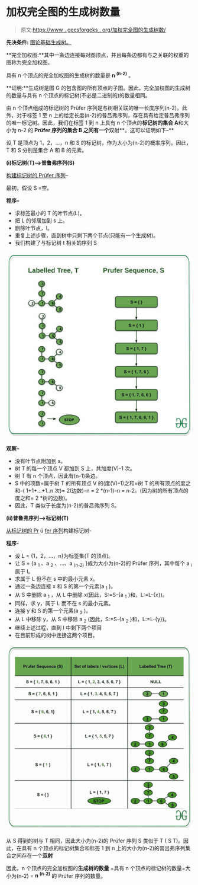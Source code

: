 # 加权完全图的生成树数量

> 原文:[https://www . geesforgeks . org/加权完全图的生成树数/](https://www.geeksforgeeks.org/number-of-spanning-trees-of-a-weighted-complete-graph/)

**先决条件:** [图论基础](https://www.geeksforgeeks.org/mathematics-graph-theory-basics-set-1/)[生成树。](https://en.wikipedia.org/wiki/Spanning_tree)

**完全加权图:**其中一条边连接每对图顶点，并且每条边都有与之关联的权重的图称为完全加权图。

具有 n 个顶点的完全加权图的生成树的数量是 **n <sup>(n-2)</sup>** 。

**证明:**生成树是图 G 的包含图的所有顶点的子图。因此，完全加权图的生成树的数量与具有 n 个顶点的标记树(不必是二进制的)的数量相同。

由 n 个顶点组成的标记树的 Prüfer 序列是与树相关联的唯一长度序列(n-2)。此外，对于标签 1 至 n 上的给定长度(n-2)的普吕弗序列，存在具有给定普吕弗序列的唯一标记树。因此，我们在标签 1 到 n 上具有 n 个顶点的**标记树的集合 A**和大小为 n-2 的 **Prüfer 序列的集合 B 之间有一个**双射**。这可以证明如下–**

设 T 是顶点为 1，2，…，n 和 S 的标记树，作为大小为(n-2)的概率序列。因此，T 和 S 分别是集合 A 和 B 的元素。

**(i)标记树(T)–>普鲁弗序列(S)**

<u>构建标记树的 Prüfer 序列</u>–

最初，假设 S =空。

**程序–**

*   求标签最小的 T 的叶节点(L)。
*   把 L 的邻居加到 s 上。
*   删除叶节点，l。
*   重复上述步骤，直到树中只剩下两个节点(只能有一个生成树)。
*   我们构建了与标记树 t 相关的序列 S

![](img/4a1b0c44c414dce56ff31661a244f39a.png)

**观察–**

*   没有叶节点附加到 s。
*   树 T 的每一个顶点 V 都加到 S 上，共加度(V)-1 次。
*   树 T 有 n 个顶点，因此有(n-1)条边。
*   S 中的项数=属于树 T 的所有顶点 V 的(度(V)–1)之和=树 T 的所有顶点的度之和–( 1+1+…+1..n 次)= 2(边数)–n = 2 *(n-1)–n = n-2。(因为树的所有顶点的度之和= 2 *树的边数)。
*   因此，T 类似于长度为(n-2)的普吕弗序列 S。

**(ii)普鲁弗序列–>标记树(T)**

<u>从标记树的 Pr</u> ü <u>fer 序列</u>构建标记树-

**程序-**

*   设 L = {1，2，…，n}为标签集(T 的顶点)。
*   让 S = {a <sub>1</sub> 、a <sub>2</sub> 、…、a <sub>(n-2)</sub> }成为大小为(n-2)的 Prüfer 序列，其中每个 a <sub>i</sub> 属于 l。
*   求属于 L 但不在 s 中的最小元素 x。
*   通过一条边连接 x 和 S 的第一个元素(a <sub>1</sub> )。
*   从 S 中删除 a <sub>1</sub> ，从 L 中删除 x(因此，S:=S-{a <sub>1</sub> }和，L:=L-{x})。
*   同样，求 y，属于 L 而不在 s 的最小元素。
*   连接 y 和 S 的第一个元素(a <sub>2</sub> )。
*   从 L 中移除 y，从 S 中移除 a <sub>2</sub> (因此，S:=S-{a <sub>2</sub> }和，L:=L-{y})。
*   继续上述过程，直到 l 中剩下两个项目
*   在目前形成的树中连接这两个项目。

![](img/37758aa4f9dd8286d5b07af0980e23db.png)

从 S 得到的树与 T 相同，因此大小为(n-2)的 Prüfer 序列 S 类似于 T ( S T)。因此，在具有 n 个顶点的标记树集合和标签 1 到 n 上的大小为(n-2)的普吕弗序列集合之间存在一个**双射**

因此，n 个顶点的完全加权图的**生成树的数量** =具有 n 个顶点的标记树的数量=大小为(n-2) = **n <sup>(n-2)</sup>** 的 Prüfer 序列的数量。